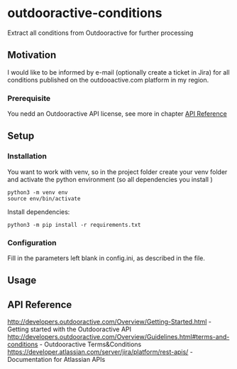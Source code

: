 # outdooractive-conditions
Extract all conditions from Outdooractive for further processing

## Motivation
I would like to be informed by e-mail (optionally create a ticket in Jira) for all conditions published on the outdooactive.com platform in my region. 

### Prerequisite
You nedd an Outdooractive API license, see more in chapter [API Reference](API-Reference)

## Setup
### Installation

You want to work with venv, so in the project folder create your venv folder and activate the python environment (so all dependencies you install )
```shell
python3 -m venv env
source env/bin/activate
```

Install dependencies:

```shell
python3 -m pip install -r requirements.txt
```

### Configuration
Fill in the parameters left blank in config.ini, as described in the file. 

## Usage

## API Reference
http://developers.outdooractive.com/Overview/Getting-Started.html - Getting started with the Outdooractive API
http://developers.outdooractive.com/Overview/Guidelines.html#terms-and-conditions - Outdooractive Terms&Conditions
https://developer.atlassian.com/server/jira/platform/rest-apis/ - Documentation for Atlassian APIs
